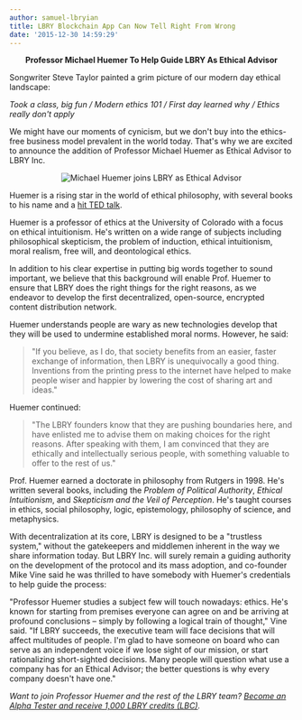 ```yaml
---
author: samuel-lbryian
title: LBRY Blockchain App Can Now Tell Right From Wrong
date: '2015-12-30 14:59:29'
---
```


**<p style="text-align: center;">Professor Michael Huemer To Help Guide LBRY As Ethical Advisor</p>**

Songwriter Steve Taylor painted a grim picture of our modern day ethical landscape:

*Took a class, big fun / Modern ethics 101 / First day learned why / Ethics really don't apply*

We might have our moments of cynicism, but we don't buy into the ethics-free business model prevalent in the world today. That's why we are excited to announce the addition of Professor Michael Huemer as Ethical Advisor to LBRY Inc.

<p style="text-align: center;"><img src="https://spee.ch/@move:b/VlXnnM6.png" alt="Michael Huemer joins LBRY as Ethical Advisor"></p>

Huemer is a rising star in the world of ethical philosophy, with several books to his name and a [hit TED talk](https://www.youtube.com/watch?v=4JYL5VUe5NQ).

Huemer is a professor of ethics at the University of Colorado with a focus on ethical intuitionism. He's written on a wide range of subjects including philosophical skepticism, the problem of induction, ethical intuitionism, moral realism, free will, and deontological ethics.

In addition to his clear expertise in putting big words together to sound important, we believe that this background will enable Prof. Huemer to ensure that LBRY does the right things for the right reasons, as we endeavor to develop the first decentralized, open-source, encrypted content distribution network.

Huemer understands people are wary as new technologies develop that they will be used to undermine established moral norms. However, he said:
>"If you believe, as I do, that society benefits from an easier, faster exchange of information, then LBRY is unequivocally a good thing. Inventions from the printing press to the internet have helped to make people wiser and happier by lowering the cost of sharing art and ideas."

Huemer continued:
>"The LBRY founders know that they are pushing boundaries here, and have enlisted me to advise them on making choices for the right reasons. After speaking with them, I am convinced that they are ethically and intellectually serious people, with something valuable to offer to the rest of us."

Prof. Huemer earned a doctorate in philosophy from Rutgers in 1998. He's written several books, including the *Problem of Political Authority*, *Ethical Intuitionism*, and *Skepticism and the Veil of Perception*. He's taught courses in ethics, social philosophy, logic, epistemology, philosophy of science, and metaphysics.

With decentralization at its core, LBRY is designed to be a "trustless system," without the gatekeepers and middlemen inherent in the way we share information today. But LBRY Inc. will surely remain a guiding authority on the development of the protocol and its mass adoption, and co-founder Mike Vine said he was thrilled to have somebody with Huemer's credentials to help guide the process:

"Professor Huemer studies a subject few will touch nowadays: ethics. He's known for starting from premises everyone can agree on and be arriving at profound conclusions – simply by following a logical train of thought," Vine said. "If LBRY succeeds, the executive team will face decisions that will affect multitudes of people. I'm glad to have someone on board who can serve as an independent voice if we lose sight of our mission, or start rationalizing short-sighted decisions. Many people will question what use a company has for an Ethical Advisor; the better questions is why every company doesn't have one."

*Want to join Professor Huemer and the rest of the LBRY team? [Become an Alpha Tester and receive 1,000 LBRY credits (LBC)](/get).*
